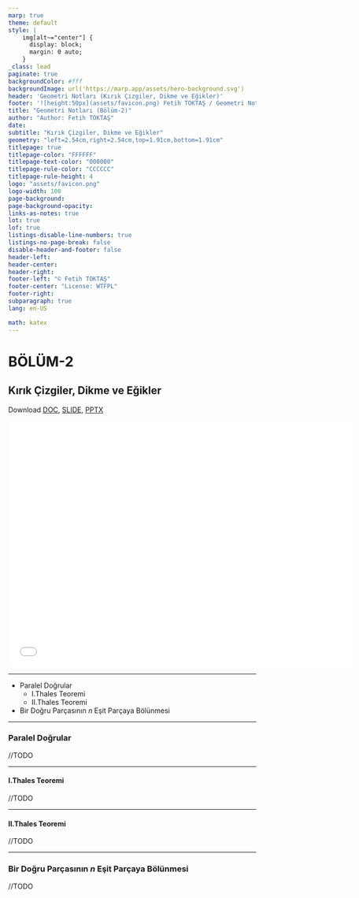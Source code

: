 ```yaml
---
marp: true
theme: default
style: |
    img[alt~="center"] {
      display: block;
      margin: 0 auto;
    }
_class: lead
paginate: true
backgroundColor: #fff
backgroundImage: url('https://marp.app/assets/hero-background.svg')
header: 'Geometri Notları (Kırık Çizgiler, Dikme ve Eğikler)'
footer: '![height:50px](assets/favicon.png) Fetih TOKTAŞ / Geometri Notları - Bölüm-2'
title: "Geometri Notları (Bölüm-2)"
author: "Author: Fetih TOKTAŞ"
date:
subtitle: "Kırık Çizgiler, Dikme ve Eğikler"
geometry: "left=2.54cm,right=2.54cm,top=1.91cm,bottom=1.91cm"
titlepage: true
titlepage-color: "FFFFFF"
titlepage-text-color: "000000"
titlepage-rule-color: "CCCCCC"
titlepage-rule-height: 4
logo: "assets/favicon.png"
logo-width: 100 
page-background:
page-background-opacity:
links-as-notes: true
lot: true
lof: true
listings-disable-line-numbers: true
listings-no-page-break: false
disable-header-and-footer: false
header-left:
header-center:
header-right:
footer-left: "© Fetih TOKTAŞ"
footer-center: "License: WTFPL"
footer-right:
subparagraph: true
lang: en-US 

math: katex
---
```


<!-- _backgroundColor: aquq -->

<!-- _color: orange -->

<!-- paginate: false -->

# BÖLÜM-2

## Kırık Çizgiler, Dikme ve Eğikler

Download [DOC](chapter-2.md_doc.pdf), [SLIDE](chapter-2.md_slide.pdf), [PPTX](chapter-2.md_slide.pptx)

<iframe width=700, height=500 frameBorder=0 src="../chapter-2.md_slide.html"></iframe>

---

<!-- paginate: true -->

 - Paralel Doğrular
	- I.Thales Teoremi
	- II.Thales Teoremi
 - Bir Doğru Parçasının $n$ Eşit Parçaya Bölünmesi

--- 
### Paralel Doğrular
//TODO 

---
#### I.Thales Teoremi
//TODO 

---
#### II.Thales Teoremi
//TODO 

---
### Bir Doğru Parçasının $n$ Eşit Parçaya Bölünmesi
//TODO




